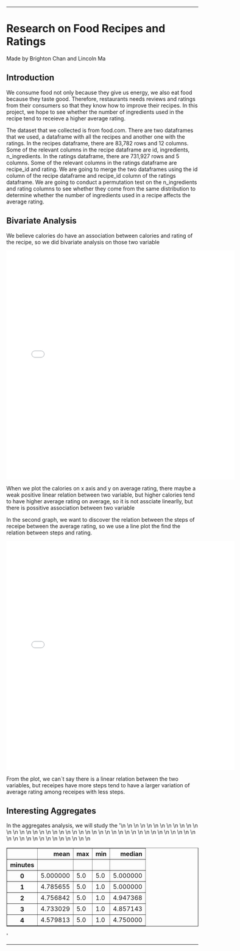 

---


# Research on Food Recipes and Ratings
Made by Brighton Chan and Lincoln Ma


## Introduction
We consume food not only because they give us energy, we also eat food because they taste good. Therefore, restaurants needs reviews and ratings from their consumers so that they know how to improve their recipes. In this project, we hope to see whether the number of ingredients used in the recipe tend to receieve a higher average rating.


The dataset that we collected is from food.com. There are two dataframes that we used, a dataframe with all the recipes and another one with the ratings. In the recipes dataframe, there are 83,782 rows and 12 columns. Some of the relevant columns in the recipe dataframe are id, ingredients, n_ingredients. In the ratings dataframe, there are 731,927 rows and 5 columns. Some of the relevant columns in the ratings dataframe are recipe_id and rating. We are going to merge the two dataframes using the id column of the recipe dataframe and recipe_id column of the ratings dataframe. We are going to conduct a permutation test on the n_ingredients and rating columns to see whether they come from the same distribution to determine whether the number of ingredients used in a recipe affects the average rating.



## Bivariate Analysis

We believe calories do have an association between calories and rating of the recipe, so we did bivariate analysis on those two variable


<iframe src="assets/bi_fig1.html" width=600 height=600 frameBorder=0></iframe>

When we plot the calories on x axis and y on average rating, there maybe a weak positive linear relation between two variable, but higher calories tend to have higher average rating on average, so it is not assciate linearlly, but there is possitive association between two variable

In the second graph, we want to discover the relation between the steps of receipe between the average rating, so we use a line plot the find the relation between steps and rating.

<iframe src="assets/bi_fig2.html" width=600 height=600 frameBorder=0></iframe>

From the plot, we can`t say there is a linear relation between the two variables, but receipes have more steps tend to have a larger variation of average rating among receipes with less steps.

## Interesting Aggregates

In the aggregates analysis, we will study the 
'<table border="1" class="dataframe">\n  <thead>\n    <tr style="text-align: right;">\n      <th></th>\n      <th>mean</th>\n      <th>max</th>\n      <th>min</th>\n      <th>median</th>\n    </tr>\n    <tr>\n      <th>minutes</th>\n      <th></th>\n      <th></th>\n      <th></th>\n      <th></th>\n    </tr>\n  </thead>\n  <tbody>\n    <tr>\n      <th>0</th>\n      <td>5.000000</td>\n      <td>5.0</td>\n      <td>5.0</td>\n      <td>5.000000</td>\n    </tr>\n    <tr>\n      <th>1</th>\n      <td>4.785655</td>\n      <td>5.0</td>\n      <td>1.0</td>\n      <td>5.000000</td>\n    </tr>\n    <tr>\n      <th>2</th>\n      <td>4.756842</td>\n      <td>5.0</td>\n      <td>1.0</td>\n      <td>4.947368</td>\n    </tr>\n    <tr>\n      <th>3</th>\n      <td>4.733029</td>\n      <td>5.0</td>\n      <td>1.0</td>\n      <td>4.857143</td>\n    </tr>\n    <tr>\n      <th>4</th>\n      <td>4.579813</td>\n      <td>5.0</td>\n      <td>1.0</td>\n      <td>4.750000</td>\n    </tr>\n  </tbody>\n</table>'




---
